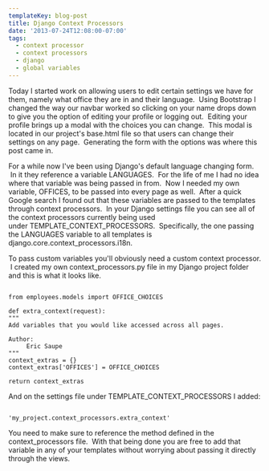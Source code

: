 ```yaml
---
templateKey: blog-post
title: Django Context Processors
date: '2013-07-24T12:08:00-07:00'
tags:
  - context processor
  - context processors
  - django
  - global variables
---
```

Today I started work on allowing users to edit certain settings we have for them, namely what office they are in and their language.  Using Bootstrap I changed the way our navbar worked so clicking on your name drops down to give you the option of editing your profile or logging out.  Editing your profile brings up a modal with the choices you can change.  This modal is located in our project's base.html file so that users can change their settings on any page.  Generating the form with the options was where this post came in.

For a while now I've been using Django's default language changing form.  In it they reference a variable LANGUAGES.  For the life of me I had no idea where that variable was being passed in from.  Now I needed my own variable, OFFICES, to be passed into every page as well.  After a quick Google search I found out that these variables are passed to the templates through context processors.  In your Django settings file you can see all of the context processors currently being used under TEMPLATE_CONTEXT_PROCESSORS.  Specifically, the one passing the LANGUAGES variable to all templates is django.core.context_processors.i18n.

To pass custom variables you'll obviously need a custom context processor.  I created my own context_processors.py file in my Django project folder and this is what it looks like.
<pre><code>
from employees.models import OFFICE_CHOICES

def extra_context(request):
"""
Add variables that you would like accessed across all pages.

Author:
     Eric Saupe
"""
context_extras = {}
context_extras['OFFICES'] = OFFICE_CHOICES

return context_extras
</code></pre>
And on the settings file under TEMPLATE_CONTEXT_PROCESSORS I added:
<pre><code>
'my_project.context_processors.extra_context'
</code></pre>
You need to make sure to reference the method defined in the context_processors file.  With that being done you are free to add that variable in any of your templates without worrying about passing it directly through the views.

